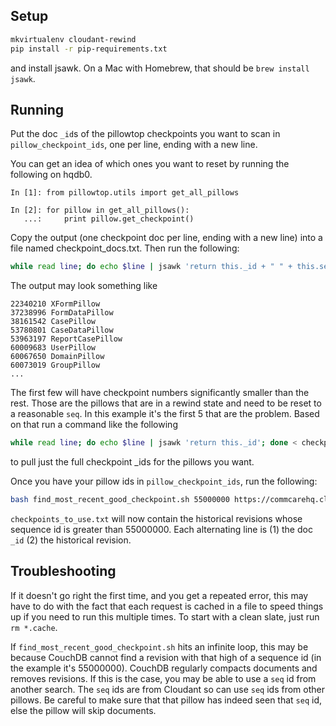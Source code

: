 ## Setup
```bash
mkvirtualenv cloudant-rewind
pip install -r pip-requirements.txt
```

and install jsawk. On a Mac with Homebrew, that should be `brew install jsawk`.

## Running
Put the doc `_id`s of the pillowtop checkpoints you want to scan
in `pillow_checkpoint_ids`, one per line, ending with a new line.

You can get an idea of which ones you want to reset
by running the following on hqdb0.

```
In [1]: from pillowtop.utils import get_all_pillows

In [2]: for pillow in get_all_pillows():
   ...:     print pillow.get_checkpoint()
```

Copy the output (one checkpoint doc per line, ending with a new line) into a file named checkpoint_docs.txt. Then run the following:

```bash
while read line; do echo $line | jsawk 'return this._id + " " + this.seq'; done < checkpoint_docs.txt | sed 's/^.*\.\([A-Z][A-Za-z]*Pillow\)[^ ]* \([0-9]*\)-.*$/\2 \1/' | sort -n
```

The output may look something like

```
22340210 XFormPillow
37238996 FormDataPillow
38161542 CasePillow
53780801 CaseDataPillow
53963197 ReportCasePillow
60009683 UserPillow
60067650 DomainPillow
60073019 GroupPillow
...
```
The first few will have checkpoint numbers significantly smaller than the rest. Those are the pillows that are in a rewind state and need to be reset to a reasonable `seq`. In this example it's the first 5 that are the problem. Based on that run a command like the following

```bash
while read line; do echo $line | jsawk 'return this._id'; done < checkpoint_docs.txt | grep -E 'XFormPillow|FormDataPillow|CasePillow|CaseDataPillow|ReportCasePillow' > pillow_checkpoint_ids
```

to pull just the full checkpoint _ids for the pillows you want.

Once you have your pillow ids in `pillow_checkpoint_ids`, run the following:

```bash
bash find_most_recent_good_checkpoint.sh 55000000 https://commcarehq.cloudant.com/commcarehq < pillow_checkpoint_ids | tee checkpoints_to_use.txt
```

`checkpoints_to_use.txt` will now contain the historical revisions
whose sequence id is greater than 55000000. Each alternating line is
(1) the doc `_id` (2) the historical revision.

## Troubleshooting

If it doesn't go right the first time, and you get a repeated error, this may have to do with the fact that each request is cached in a file to speed things up if you need to run this multiple times. To start with a clean slate, just run `rm *.cache`.

If `find_most_recent_good_checkpoint.sh` hits an infinite loop, this may be because CouchDB cannot find a revision with that high of a sequence id (in the example it's 55000000). CouchDB regularly compacts documents and removes revisions. If this is the case, you may be able to use a `seq` id from another search. The `seq` ids are from Cloudant so can use `seq` ids from other pillows. Be careful to make sure that that pillow has indeed seen that `seq` id, else the pillow will skip documents.
